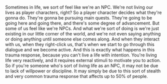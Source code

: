  Sometimes in life, we sort of feel like we're an NPC. We're not living our lives as player characters, right? So a player character decides what they're gonna do. They're gonna be pursuing main quests. They're going to be going here and going there, and there's some degree of advancement. But some of us feel like we're NPCs. And what we're sort of doing is we're just existing in our little corner of the world, and we're not even saying anything or doing anything until someone else comes along. And when they interact with us, when they right-click us, that's when we start to go through this dialogue and we become active. And this is exactly what happens in this trauma response, because you can't live a life with intention. You're living life very reactively, and it requires external stimuli to motivate you to action. So if you're someone who's sort of living life as an NPC, it may not be due to lack of willpower or discipline. It may simply be due to this sort of stealth and very common trauma response that affects up to 50% of people.